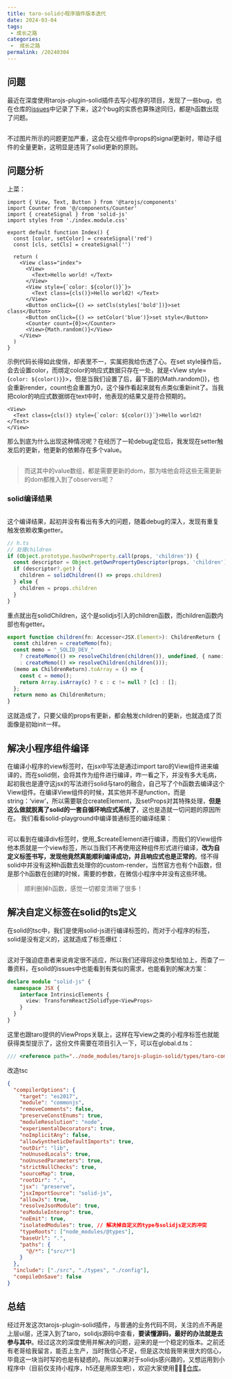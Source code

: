 ```yaml
---
title: taro-solid小程序插件版本迭代
date: 2024-03-04
tags:
 - 成长之路
categories:
 -  成长之路
permalink: /20240304
---
```


## 问题
最近在深度使用tarojs-plugin-solid插件去写小程序的项目，发现了一些bug，也在仓库的<a href="https://github.com/phy-lei/tarojs-plugin-solid/issues?q=is%3Aissue+is%3Aclosed" target="_Blank">issues</a>中记录了下来，这2个bug的实质也算殊途同归，都是h函数出现了问题。

<img :src="$withBase('/assets/20240304/01.gif')" alt="">

不过图片所示的问题更加严重，这会在父组件中props的signal更新时，带动子组件的全量更新，这明显是违背了solid更新的原则。

## 问题分析
上菜：
```tsx
import { View, Text, Button } from '@tarojs/components'
import Counter from '@/components/Counter'
import { createSignal } from 'solid-js'
import styles from './index.module.css'

export default function Index() {
  const [color, setColor] = createSignal('red')
  const [cls, setCls] = createSignal('')

  return (
    <View class="index">
      <View>
        <Text>Hello world! </Text>
      </View>
      <View style={`color: ${color()}`}>
        <Text class={cls()}>Hello world2! </Text>
      </View>
      <Button onClick={() => setCls(styles['bold'])}>set class</Button>
      <Button onClick={() => setColor('blue')}>set style</Button>
      <Counter count={0}></Counter>
      <View>{Math.random()}</View>
    </View>
  )
}
```
示例代码长得如此俊俏，却表里不一，实属把我给伤透了心。在set style操作后，会去设置color，而绑定color的响应式数据只存在一处，就是<View style={`color: ${color()}`}>，但是当我们设置了后，最下面的<View>{Math.random()}</View>，也会重新render，count也会重置为0，这个操作看起来就有点类似重新init了。当我把color的响应式数据绑在text中时，他表现的结果又是符合预期的。

```tsx
<View>
  <Text class={cls()} style={`color: ${color()}`}>Hello world2! </Text>
</View>
```
那么到底为什么出现这种情况呢？在经历了一轮debug定位后，我发现在setter触发后的更新，他更新的依赖存在多个value。

<img :src="$withBase('/assets/20240304/02.png')" alt="">

> 而这其中的value数组，都是需要更新的dom，那为啥他会将这些无需更新的dom都推入到了observers呢？

### solid编译结果

<img :src="$withBase('/assets/20240304/03.png')" alt="">

这个编译结果，起初并没有看出有多大的问题，随着debug的深入，发现有重复触发依赖收集getter。

```ts
// h.ts
// 处理children
if (Object.prototype.hasOwnProperty.call(props, 'children')) {
  const descriptor = Object.getOwnPropertyDescriptor(props, 'children')
  if (descriptor?.get) {
    children = solidChildren(() => props.children)
  } else {
    children = props.children
  }
}
```
重点就出在solidChildren，这个是solidjs引入的children函数，而children函数内部也有getter。

```ts
export function children(fn: Accessor<JSX.Element>): ChildrenReturn {
  const children = createMemo(fn);
  const memo = "_SOLID_DEV_"
    ? createMemo(() => resolveChildren(children()), undefined, { name: "children" })
    : createMemo(() => resolveChildren(children()));
  (memo as ChildrenReturn).toArray = () => {
    const c = memo();
    return Array.isArray(c) ? c : c != null ? [c] : [];
  };
  return memo as ChildrenReturn;
}
```
这就造成了，只要父级的props有更新，都会触发children的更新，也就造成了页面像是初始init一样。

## 解决小程序组件编译
在编译小程序的view标签时，在jsx中写法是通过import taro的View组件进来编译的，而在solid侧，会将其作为组件进行编译，咋一看之下，并没有多大毛病，起初我也是遵守这jsx的写法进行solid与taro的融合，自己写了个h函数去编译这个View组件。在编译View组件的时候，其实他并不是function，而是string：‘view’，所以需要联合createElement，及setProps对其特殊处理，**但是这么做就脱离了solid的一套自循环响应式系统了**，这也是造就一切问题的原因所在。
我们看看solid-playground中编译普通标签的编译结果：

<img :src="$withBase('/assets/20240304/04.png')" alt="">

可以看到在编译div标签时，使用_$createElement进行编译，而我们的View组件他本质就是一个view标签，所以当我们不再使用这种组件形式进行编译，**改为自定义标签书写，发现他竟然真能顺利编译成功，并且响应式也是正常的**。怪不得solid中并没有这种h函数去处理你的custom-render，当然官方也有个h函数，但是那个h函数在创建的时候，需要的参数，在微信小程序中并没有这些环境。

> 顺利删掉h函数，感觉一切都变清晰了很多！

## 解决自定义标签在solid的ts定义
在solid的tsc中，我们是使用solid-js进行编译标签的，而对于小程序的标签，solid是没有定义的，这就造成了标签爆红：

<img :src="$withBase('/assets/20240304/05.png')" alt="">

这对于强迫症患者来说肯定很不适应，所以我们还得将这份类型给加上，而查了一番资料，在solid的issues中也能看到有类似的需求，也能看到的解决方案：

```ts
declare module "solid-js" {
  namespace JSX {
    interface IntrinsicElements {
      view: TransformReact2SolidType<ViewProps>
    }
  }
}
```
这里也跟taro提供的ViewProps关联上，这样在写view之类的小程序标签也就能获得类型提示了，这份文件需要在项目引入一下，可以在global.d.ts：

```ts
/// <reference path="../node_modules/tarojs-plugin-solid/types/taro-components-solid.d.ts" />
```

改造tsc
```json
{
  "compilerOptions": {
    "target": "es2017",
    "module": "commonjs",
    "removeComments": false,
    "preserveConstEnums": true,
    "moduleResolution": "node",
    "experimentalDecorators": true,
    "noImplicitAny": false,
    "allowSyntheticDefaultImports": true,
    "outDir": "lib",
    "noUnusedLocals": true,
    "noUnusedParameters": true,
    "strictNullChecks": true,
    "sourceMap": true,
    "rootDir": ".",
    "jsx": "preserve",
    "jsxImportSource": "solid-js",
    "allowJs": true,
    "resolveJsonModule": true,
    "esModuleInterop": true,
    "noEmit": true,
    "isolatedModules": true, // 解决掉自定义的type与solidjs定义的冲突
    "typeRoots": ["node_modules/@types"],
    "baseUrl": ".",
    "paths": {
      "@/*": ["src/*"]
    }
  },
  "include": ["./src", "./types", "./config"],
  "compileOnSave": false
}
```

## 总结
经过开发这次tarojs-plugin-solid插件，与普通的业务代码不同，关注的点不再是上层ui层，还深入到了taro，solidjs源码中查看，**要读懂源码，最好的办法就是去参与其中**。经过这次的深度使用并解决的问题，迎来的是一个稳定的版本。之前还有老哥给我留言，能否上生产，当时我信心不足，但是这次给我带来很大的信心，毕竟这一块当时写的也是有疑惑的。所以如果对于solidjs感兴趣的，又想运用到小程序中（目前仅支持小程序，h5还是用原生吧），欢迎大家使用🙏🙏🙏<a href="https://github.com/phy-lei/tarojs-plugin-solid" target="_Blank">仓库</a>。

